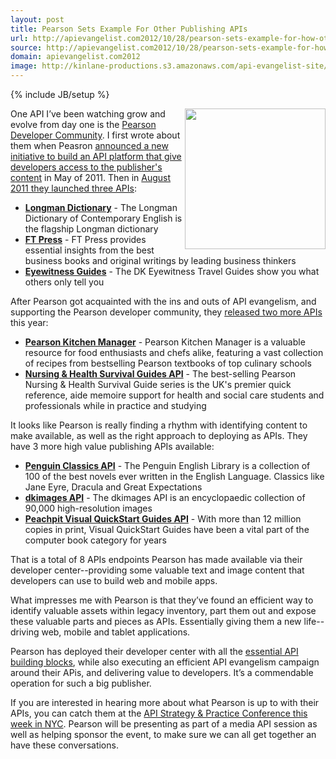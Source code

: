 ```yaml
---
layout: post
title: Pearson Sets Example For Other Publishing APIs
url: http://apievangelist.com2012/10/28/pearson-sets-example-for-how-other-publishing-apis-should-do-it/
source: http://apievangelist.com2012/10/28/pearson-sets-example-for-how-other-publishing-apis-should-do-it/
domain: apievangelist.com2012
image: http://kinlane-productions.s3.amazonaws.com/api-evangelist-site/blog/pearson-logo.png
---
```

{% include JB/setup %}<p>
     <a title="Pearson" href="http://developer.pearson.com/"><img src="https://s3.amazonaws.com/kinlane-productions/pearson/pearson-logo.png"  width="225" align="right" /></a>
</p>
<p>
     One API I’ve been watching grow and evolve from day one is the <a title="Pearson Developer Community" href="http://developer.pearson.com/">Pearson Developer Community</a>. I first wrote about them when Peasron <a title="announced a new initiative to build an API platform that give developers access to the publisher's content" href="http://blog.apievangelist.com/2011/05/10/pearson-plans-api-platform-to-unlock-content/">announced a new initiative to build an API platform that give developers access to the publisher's content</a> in May of 2011. Then in <a href="http://blog.apievangelist.com/2011/08/16/re-inventing-pearson-publishing-using-apis/">August 2011 they launched three APIs</a>:
</p>
<ul>
     <li>
          <strong><a href="http://developer.pearson.com/api/longman-dictionary/apimethod/get-entry-0/189/overview">Longman Dictionary</a></strong> - The Longman Dictionary of Contemporary English is the flagship Longman dictionary
     </li>
     <li>
          <strong><a href="http://developer.pearson.com/api/ft-press/apimethod/get-book-block/189/overview">FT Press</a></strong> - FT Press provides essential insights from the best business books and original writings by leading business thinkers
     </li>
     <li>
          <strong><a href="http://developer.pearson.com/api/eyewitness-guides/apimethod/entries-guide/189/overview">Eyewitness Guides</a></strong> - The DK Eyewitness Travel Guides show you what others only tell you
     </li>
</ul>
<p>
     After Pearson got acquainted with the ins and outs of API evangelism, and supporting the Pearson developer community, they <a href="http://blog.apievangelist.com/2012/06/18/launching-apis-one-book-at-a-time/">released two more APIs</a> this year:
</p>
<ul>
     <li>
          <strong><a href="http://developer.pearson.com/api/pearson-kitchen-manager/apimethod/courses/190/overview">Pearson Kitchen Manager</a></strong> - Pearson Kitchen Manager is a valuable resource for food enthusiasts and chefs alike, featuring a vast collection of recipes from bestselling Pearson textbooks of top culinary schools
     </li>
     <li>
          <strong><a href="http://developer.pearson.com/api/nursing-health-survival-guides-api/apimethod/get-article/189/overview">Nursing &amp; Health Survival Guides API</a></strong> - The best-selling Pearson Nursing &amp; Health Survival Guide series is the UK's premier quick reference, aide memoire support for health and social care students and professionals while in practice and studying
     </li>
</ul>
<p>
     It looks like Pearson is really finding a rhythm with identifying content to make available, as well as the right approach to deploying as APIs. They have 3 more high value publishing APIs available:
</p>
<ul>
     <li>
          <strong><a href="http://developer.pearson.com/api/penguin-classics-api/apimethod/get-article-1/189/overview">Penguin Classics API</a></strong> - The Penguin English Library is a collection of 100 of the best novels ever written in the English Language. Classics like Jane Eyre, Dracula and Great Expectations
     </li>
     <li>
          <strong><a href="http://developer.pearson.com/api/dkimages-api/apimethod/list-images/189/overview">dkimages API</a></strong> - The dkimages API is an encyclopaedic collection of 90,000 high-resolution images
     </li>
     <li>
          <strong><a href="http://developer.pearson.com/api/peachpit-visual-quickstart-guides-api/apimethod/get-article-0/190/overview">Peachpit Visual QuickStart Guides API</a></strong> - With more than 12 million copies in print, Visual QuickStart Guides have been a vital part of the computer book category for years
     </li>
</ul>
<p>
     That is a total of 8 APIs endpoints Pearson has made available via their developer center--providing some valuable text and image content that developers can use to build web and mobile apps.
</p>
<p>
     What impresses me with Pearson is that they’ve found an efficient way to identify valuable assets within legacy inventory, part them out and expose these valuable parts and pieces as APIs. Essentially giving them a new life--driving web, mobile and tablet applications.
</p>
<p>
     Pearson has deployed their developer center with all the <a title="essential API building blocks" href="/the_building_blocks_of_a_successful_api.php">essential API building blocks</a>, while also executing an efficient API evangelism campaign around their APis, and delivering value to developers. It’s a commendable operation for such a big publisher.
</p>
<p>
     If you are interested in hearing more about what Pearson is up to with their APIs, you can catch them at the <a href="http://www.apistrategyconference.com/">API Strategy &amp; Practice Conference this week in NYC</a>. Pearson will be presenting as part of a media API session as well as helping sponsor the event, to make sure we can all get together an have these conversations.
</p>
